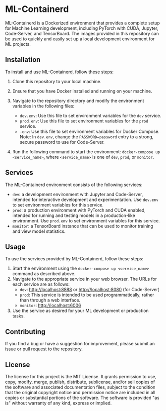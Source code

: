 
# ML-Containerd

ML-Containerd is a Dockerized environment that provides a complete setup for Machine Learning development, including PyTorch with CUDA, Jupyter, Code-Server, and TensorBoard. The images provided in this repository can be used to quickly and easily set up a local development environment for ML projects.

## Installation

To install and use ML-Containerd, follow these steps:

1.  Clone this repository to your local machine.
    
2.  Ensure that you have Docker installed and running on your machine.
    
3.  Navigate to the repository directory and modify the environment variables in the following files:
    
    -   `dev.env`: Use this file to set environment variables for the `dev` service.
    -   `prod.env`: Use this file to set environment variables for the `prod` service.
    -   `.env`: Use this file to set environment variables for Docker Compose. Note: In `dev.env`, change the `PASSWORD=password` entry to a strong, secure password to use for Code-Server.
4.  Run the following command to start the environment: `docker-compose up <service_name>`, where `<service_name>` is one of `dev`, `prod`, or `monitor`.
    

## Services

The ML-Containerd environment consists of the following services:

-   `dev`: a development environment with Jupyter and Code-Server, intended for interactive development and experimentation. Use `dev.env` to set environment variables for this service.
-   `prod`: a production environment with PyTorch and CUDA enabled, intended for running and testing models in a production-like environment. Use `prod.env` to set environment variables for this service.
-   `monitor`: a TensorBoard instance that can be used to monitor training and view model statistics.

## Usage

To use the services provided by ML-Containerd, follow these steps:

1.  Start the environment using the `docker-compose up <service_name>` command as described above.
2.  Navigate to the appropriate service in your web browser. The URLs for each service are as follows:
    -   `dev`: [http://localhost:8888](http://localhost:8888/) or [http://localhost:8080](http://localhost:8080/) (for Code-Server)
    -   `prod`: This service is intended to be used programmatically, rather than through a web interface.
    -   `monitor`: [http://localhost:6006](http://localhost:6006/)
3.  Use the service as desired for your ML development or production tasks.

## Contributing

If you find a bug or have a suggestion for improvement, please submit an issue or pull request to the repository.

## License

The license for this project is the MIT License. It grants permission to use, copy, modify, merge, publish, distribute, sublicense, and/or sell copies of the software and associated documentation files, subject to the condition that the original copyright notice and permission notice are included in all copies or substantial portions of the software. The software is provided "as is" without warranty of any kind, express or implied.
